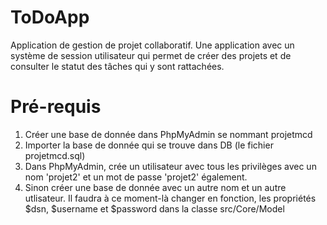 # ToDoApp
Application de gestion de projet collaboratif. Une application avec un système de session utilisateur qui permet de créer des projets et de consulter le statut des tâches qui y sont rattachées.
# Pré-requis
1) Créer une base de donnée dans PhpMyAdmin se nommant projetmcd
2) Importer la base de donnée qui se trouve dans DB (le fichier projetmcd.sql)
3) Dans PhpMyAdmin, crée un utilisateur avec tous les privilèges avec un nom 'projet2' et un mot de passe 'projet2' également.
4) Sinon créer une base de donnée avec un autre nom et un autre utlisateur. Il faudra à ce moment-là changer en fonction, les propriétés $dsn, $username et $password dans la classe src/Core/Model
